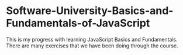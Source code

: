 # Software-University-Basics-and-Fundamentals-of-JavaScript

This is my progress with learning JavaScript Basics and Fundamentals. There are many exercises that we have been doing through the course.
